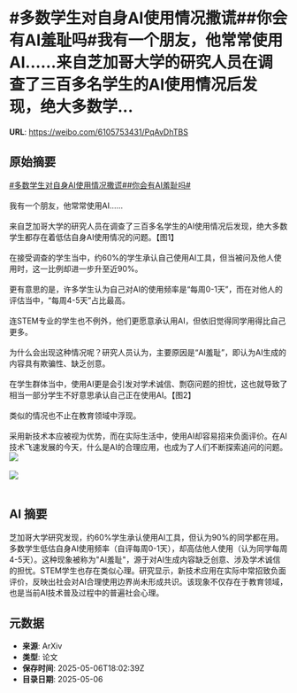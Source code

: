# #多数学生对自身AI使用情况撒谎##你会有AI羞耻吗#我有一个朋友，他常常使用AI……来自芝加哥大学的研究人员在调查了三百多名学生的AI使用情况后发现，绝大多数学...

**URL**: https://weibo.com/6105753431/PqAvDhTBS

## 原始摘要

<a href="https://m.weibo.cn/search?containerid=231522type%3D1%26t%3D10%26q%3D%23%E5%A4%9A%E6%95%B0%E5%AD%A6%E7%94%9F%E5%AF%B9%E8%87%AA%E8%BA%ABAI%E4%BD%BF%E7%94%A8%E6%83%85%E5%86%B5%E6%92%92%E8%B0%8E%23&amp;extparam=%23%E5%A4%9A%E6%95%B0%E5%AD%A6%E7%94%9F%E5%AF%B9%E8%87%AA%E8%BA%ABAI%E4%BD%BF%E7%94%A8%E6%83%85%E5%86%B5%E6%92%92%E8%B0%8E%23" data-hide=""><span class="surl-text">#多数学生对自身AI使用情况撒谎#</span></a><a href="https://m.weibo.cn/search?containerid=231522type%3D1%26t%3D10%26q%3D%23%E4%BD%A0%E4%BC%9A%E6%9C%89AI%E7%BE%9E%E8%80%BB%E5%90%97%23&amp;extparam=%23%E4%BD%A0%E4%BC%9A%E6%9C%89AI%E7%BE%9E%E8%80%BB%E5%90%97%23" data-hide=""><span class="surl-text">#你会有AI羞耻吗#</span></a><br><br>我有一个朋友，他常常使用AI……<br><br>来自芝加哥大学的研究人员在调查了三百多名学生的AI使用情况后发现，绝大多数学生都存在着低估自身AI使用情况的问题。【图1】<br><br>在接受调查的学生当中，约60%的学生承认自己使用AI工具，但当被问及他人使用时，这一比例却进一步升至近90%。<br><br>更有意思的是，许多学生认为自己对AI的使用频率是“每周0-1天”，而在对他人的评估当中，“每周4-5天”占比最高。<br><br>连STEM专业的学生也不例外，他们更愿意承认用AI，但依旧觉得同学用得比自己更多。<br><br>为什么会出现这种情况呢？研究人员认为，主要原因是“AI羞耻”，即认为AI生成的内容具有欺骗性、缺乏创意。<br><br>在学生群体当中，使用AI更是会引发对学术诚信、剽窃问题的担忧，这也就导致了相当一部分学生不好意思承认自己正在使用AI。【图2】<br><br>类似的情况也不止在教育领域中浮现。<br><br>采用新技术本应被视为优势，而在实际生活中，使用AI却容易招来负面评价。在AI技术飞速发展的今天，什么是AI的合理应用，也成为了人们不断探索追问的问题。<img style="" src="https://tvax4.sinaimg.cn/large/006Fd7o3gy1i15vsrs0e2j30pw0jujsx.jpg" referrerpolicy="no-referrer"><br><br><img style="" src="https://tvax1.sinaimg.cn/large/006Fd7o3gy1i15vsti0s5j30tg0aiq5i.jpg" referrerpolicy="no-referrer"><br><br>

## AI 摘要

芝加哥大学研究发现，约60%学生承认使用AI工具，但认为90%的同学都在用。多数学生低估自身AI使用频率（自评每周0-1天），却高估他人使用（认为同学每周4-5天）。这种现象被称为"AI羞耻"，源于对AI生成内容缺乏创意、涉及学术诚信的担忧。STEM学生也存在类似心理。研究显示，新技术应用在实际中常招致负面评价，反映出社会对AI合理使用边界尚未形成共识。该现象不仅存在于教育领域，也是当前AI技术普及过程中的普遍社会心理。

## 元数据

- **来源**: ArXiv
- **类型**: 论文
- **保存时间**: 2025-05-06T18:02:39Z
- **目录日期**: 2025-05-06
